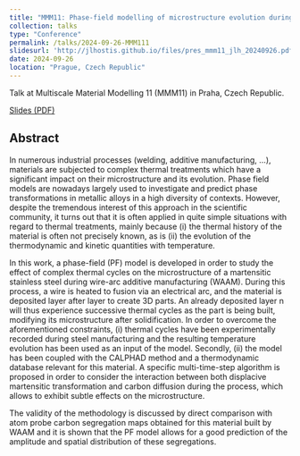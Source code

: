 ```yaml
---
title: "MMM11: Phase-field modelling of microstructure evolution during complex thermal cycles : application to martensitic steels"
collection: talks
type: "Conference"
permalink: /talks/2024-09-26-MMM111
slidesurl: 'http://jlhostis.github.io/files/pres_mmm11_jlh_20240926.pdf'
date: 2024-09-26
location: "Prague, Czech Republic"
---
```


Talk at Multiscale Material Modelling 11 (MMM11) in Praha, Czech Republic.

[Slides (PDF)](files/pres_mmm11_jlh_20240926.pdf)

## Abstract

In numerous industrial processes (welding, additive manufacturing, …), materials are subjected to complex thermal treatments which have a significant impact on their microstructure and its evolution. Phase field models are nowadays largely used to investigate and predict phase transformations in metallic alloys in a high diversity of contexts. However, despite the tremendous interest of this approach in the scientific community, it turns out that it is often applied in quite simple situations with regard to thermal treatments, mainly because (i) the thermal history of the material is often not precisely known, as is (ii) the evolution of the thermodynamic and kinetic quantities with temperature.

In this work, a phase-field (PF) model is developed in order to study the effect of complex thermal cycles on the microstructure of a martensitic stainless steel during wire-arc additive manufacturing (WAAM). During this process, a wire is heated to fusion via an electrical arc, and the material is deposited layer after layer to create 3D parts. An already deposited layer n will thus experience successive thermal cycles as the part is being built, modifying its microstructure after solidification. In order to overcome the aforementioned constraints, (i) thermal cycles have been experimentally recorded during steel manufacturing and the resulting temperature evolution has been used as an input of the model. Secondly, (ii) the model has been coupled with the CALPHAD method and a thermodynamic database relevant for this material. A specific multi-time-step algorithm is proposed in order to consider the interaction between both displacive martensitic transformation and carbon diffusion during the process, which allows to exhibit subtle effects on the microstructure.

The validity of the methodology is discussed by direct comparison with atom probe carbon segregation maps obtained for this material built by WAAM and it is shown that the PF model allows for a good prediction of the amplitude and spatial distribution of these segregations.
